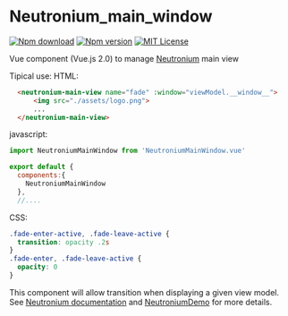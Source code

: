 # Neutronium_main_window


[![Npm download](https://img.shields.io/npm/dt/neutronium_main_window.svg?maxAge=2592000)](https://www.npmjs.com/package/neutronium_main_window)
[![Npm version](https://img.shields.io/npm/v/neutronium_main_window.svg?maxAge=2592000)](https://www.npmjs.com/package/neutronium_main_window)
[![MIT License](https://img.shields.io/github/license/David-Desmaisons/neutronium_main_window.svg)](https://github.com/David-Desmaisons/neutronium_main_window/blob/master/LICENSE)


Vue component (Vue.js 2.0) to manage [Neutronium](https://github.com/David-Desmaisons/Neutronium) main view


Tipical use:
HTML:
```html
  <neutronium-main-view name="fade" :window="viewModel.__window__">
      <img src="./assets/logo.png">
      ...
  </neutronium-main-view>
```

javascript:

```javascript
import NeutroniumMainWindow from 'NeutroniumMainWindow.vue'

export default {
  components:{
    NeutroniumMainWindow
  },
  //....
```

CSS:
```css
.fade-enter-active, .fade-leave-active {
  transition: opacity .2s
}
.fade-enter, .fade-leave-active {
  opacity: 0
}
```

This component will allow transition when displaying a given view model.
See [Neutronium documentation](https://github.com/David-Desmaisons/Neutronium/wiki) and [NeutroniumDemo](https://github.com/David-Desmaisons/NeutroniumDemo) for more details.
